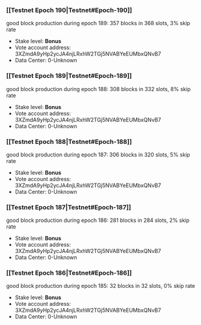 ### [[Testnet Epoch 190|Testnet#Epoch-190]]
good block production during epoch 189: 357 blocks in 368 slots, 3% skip rate
* Stake level: **Bonus** 
* Vote account address: 3XZmdA9yHp2ycJA4njLRxhW2TGj5NVABYeEUMbxQNvB7
* Data Center: 0-Unknown
### [[Testnet Epoch 189|Testnet#Epoch-189]]
good block production during epoch 188: 308 blocks in 332 slots, 8% skip rate
* Stake level: **Bonus** 
* Vote account address: 3XZmdA9yHp2ycJA4njLRxhW2TGj5NVABYeEUMbxQNvB7
* Data Center: 0-Unknown
### [[Testnet Epoch 188|Testnet#Epoch-188]]
good block production during epoch 187: 306 blocks in 320 slots, 5% skip rate
* Stake level: **Bonus** 
* Vote account address: 3XZmdA9yHp2ycJA4njLRxhW2TGj5NVABYeEUMbxQNvB7
* Data Center: 0-Unknown
### [[Testnet Epoch 187|Testnet#Epoch-187]]
good block production during epoch 186: 281 blocks in 284 slots, 2% skip rate
* Stake level: **Bonus** 
* Vote account address: 3XZmdA9yHp2ycJA4njLRxhW2TGj5NVABYeEUMbxQNvB7
* Data Center: 0-Unknown
### [[Testnet Epoch 186|Testnet#Epoch-186]]
good block production during epoch 185: 32 blocks in 32 slots, 0% skip rate
* Stake level: **Bonus** 
* Vote account address: 3XZmdA9yHp2ycJA4njLRxhW2TGj5NVABYeEUMbxQNvB7
* Data Center: 0-Unknown